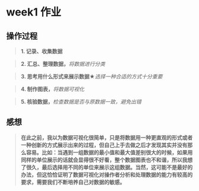 # week1 作业
## 操作过程
> __1. 记录、收集数据__

> __2. 汇总、整理数据，__*将数据进行分类*

> __3. 思考用什么形式来展示数据★__*选择一种合适的方式十分重要*

> __4. 制作图表，__*将数据可视化*

> __5. 核验数据，__*检查数据是否与原数据一致，避免出错*

## 感想
> __在此之前，我以为数据可视化很简单，只是将数据用一种更直观的形式或者一种创新的方式展示出来的过程，但自己上手去做之后才发现其实并没有那么容易。比如：当遇到一组数据的最小值和最大值差别很大的时候，如果用同样的单位展示的话就会显得很不好看，整个数据图表也不和谐，所以我想了很久，最后选择用不同的单位来展示这组数据。当然，这可能不是最好的办法，但这恰恰证明了数据可视化对操作者分析和处理数据的能力有较高的要求，需要我们不断培养自己对数据的敏感。__

